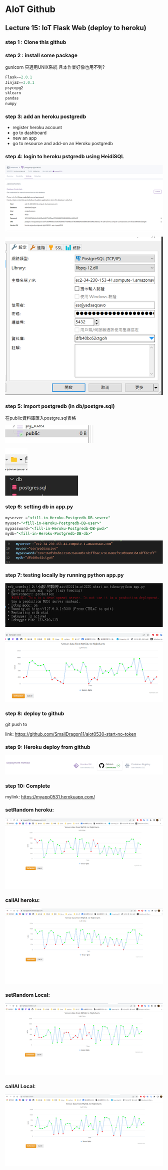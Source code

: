 # AIoT Github

## Lecture 15: IoT Flask Web (deploy to heroku)

### step 1 : Clone this github

### step 2 : install some package

gunicorn 只適用UNIX系統
且本作業好像也用不到?

```python
Flask==2.0.1 
Jinja2==3.0.1 
psycopg2 
sklearn 
pandas  
numpy 
```

### step 3: add an heroku postgredb

* register heroku account
* go to dashboard
* new an app
* go to resource and add-on an Heroku postgredb

### step 4: login to heroku pstgredb using HeidiSQL

![step4_1](step4_1.png)

![step4_2](step4_2.png)


### step 5: import postgredb (in db/postgre.sql)

在public資料庫匯入postgre.sql表格

![step5_1](step5_1.jpg)

![step5_2](step5_2.jpg)

![step5_3](step5_3.jpg)

### step 6: setting db in app.py

```sql
myserver ="<fill-in-Heroku-Postgredb-DB-sever>"
myuser="<fill-in-Heroku-Postgredb-DB-user>"
mypassword="<fill-in-Heroku-Postgredb-DB-pwd>"
mydb="<fill-in-Heroku-Postgredb-DB-db>"

```

![step6](step6.png)


### step 7: testing locally by running python app.py

![step7_1](step7_1.png)

![step7_2](step7_2.png)

### step 8: deploy to github

git push to

link: https://github.com/SmallDragon11/aiot0530-start-no-token


### step 9: Heroku deploy from github

![step9](step9.png)

### step 10: Complete

mylink: https://myapp0531.herokuapp.com/

### setRandom heroku:
![setRandomsuccessHeroku](setRandom_heroku.png)




### callAI heroku:
![callAIsuccessHeroku](callAI_heroku.png)




### setRandom Local:
![setRandomsuccessLocal](setRandom.png)




### callAI Local:
![callAIsuccessLocal](callAI.png)